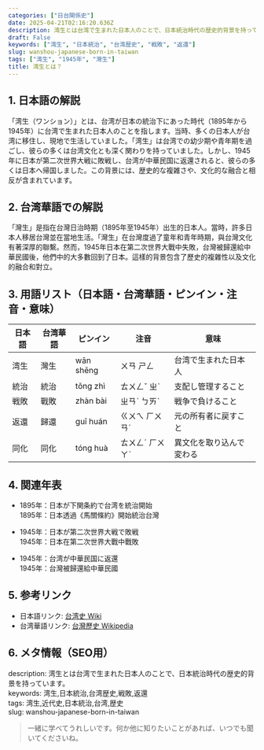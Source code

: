 ```yaml
---
categories: ["日台関係史"]
date: 2025-04-21T02:16:20.636Z
description: 湾生とは台湾で生まれた日本人のことで、日本統治時代の歴史的背景を持っています。
draft: False
keywords: ["湾生", "日本統治", "台湾歴史", "戦敗", "返還"]
slug: wanshou-japanese-born-in-taiwan
tags: ["湾生", "1945年", "灣生"]
title: 湾生とは？
---
```




## 1. 日本語の解説  
「湾生（ワンション）」とは、台湾が日本の統治下にあった時代（1895年から1945年）に台湾で生まれた日本人のことを指します。当時、多くの日本人が台湾に移住し、現地で生活していました。「湾生」は台湾での幼少期や青年期を過ごし、彼らの多くは台湾文化とも深く関わりを持っていました。しかし、1945年に日本が第二次世界大戦に敗戦し、台湾が中華民国に返還されると、彼らの多くは日本へ帰国しました。この背景には、歴史的な複雑さや、文化的な融合と相反が含まれています。

## 2. 台湾華語での解説  
「灣生」是指在台灣日治時期（1895年至1945年）出生的日本人。當時，許多日本人移居台灣並在當地生活。「灣生」在台灣度過了童年和青年時期，與台灣文化有著深厚的聯繫。然而，1945年日本在第二次世界大戰中失敗，台灣被歸還給中華民國後，他們中的大多數回到了日本。這樣的背景包含了歷史的複雜性以及文化的融合和對立。

## 3. 用語リスト（日本語・台湾華語・ピンイン・注音・意味）  

| 日本語    | 台湾華語  | ピンイン | 注音   | 意味                   |
|----------|---------|--------|--------|----------------------|
| 湾生     | 灣生    | wān shēng | ㄨㄢ ㄕㄥ | 台湾で生まれた日本人      |
| 統治     | 統治    | tǒng zhì | ㄊㄨㄥˇ ㄓˋ | 支配し管理すること        |
| 戦敗     | 戰敗    | zhàn bài | ㄓㄢˋ ㄅㄞˋ | 戦争で負けること        |
| 返還     | 歸還    | guī huán | ㄍㄨㄟ ㄏㄨㄢˊ | 元の所有者に戻すこと    |
| 同化     | 同化    | tóng huà | ㄊㄨㄥˊ ㄏㄨㄚˋ | 異文化を取り込んで変わる |

## 4. 関連年表  

- 1895年：日本が下関条約で台湾を統治開始  
  1895年：日本透過《馬關條約》開始統治台灣

- 1945年：日本が第二次世界大戦で敗戦  
  1945年：日本在第二次世界大戰中戰敗

- 1945年：台湾が中華民国に返還  
  1945年：台灣被歸還給中華民國

## 5. 参考リンク  

- 日本語リンク: [台湾史 Wiki](https://ja.wikipedia.org/wiki/台湾の歴史)
- 台湾華語リンク: [台灣歷史 Wikipedia](https://zh.wikipedia.org/wiki/台灣歷史)

## 6. メタ情報（SEO用）  
description: 湾生とは台湾で生まれた日本人のことで、日本統治時代の歴史的背景を持っています。  
keywords: 湾生,日本統治,台湾歴史,戦敗,返還  
tags: 湾生,近代史,日本統治,台湾,歴史  
slug: wanshou-japanese-born-in-taiwan  

> 一緒に学べてうれしいです。何か他に知りたいことがあれば、いつでも聞いてくださいね。